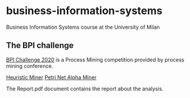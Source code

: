 # business-information-systems
Business Information Systems course at the University of Milan

## The BPI challenge

[BPI Challenge 2020](https://www.tf-pm.org/competitions-awards/bpi-challenge/2020) is a Process Mining competition provided by process mining conference.

[Heuristic Miner](https://github.com/SokolovVadim/business-information-systems/blob/main/Resources/Int/HM_Graph.png)
[Petri Net Alpha Miner](https://github.com/SokolovVadim/business-information-systems/blob/main/Resources/Int/AM_filtered.png)

The Report.pdf document contains the report about the analysis.